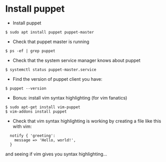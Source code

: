 Install puppet
==============

* Install puppet
```console
$ sudo apt install puppet puppet-master
```

* Check that puppet master is running
```console
$ ps -ef | grep puppet
```

* Check that the system service manager knows about puppet
```console
$ systemctl status puppet-master.service
```

* Find the version of puppet client you have:
```console
$ puppet --version
```

* Bonus: install vim syntax highlighting (for vim fanatics)
```console
$ sudo apt-get install vim-puppet
$ vim-addons install puppet
```

* Check that vim syntax highlighting is working by creating a file like this with vim:
```puppet
  notify { 'greeting':
    message => 'Hello, world!',
  }
```

and seeing if vim gives you syntax highlighting...
